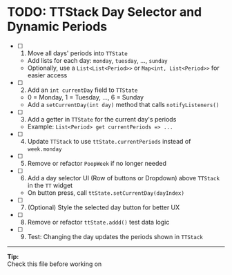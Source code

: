 # TODO: TTStack Day Selector and Dynamic Periods

- [ ] 1. Move all days' periods into `TTState`  
    - Add lists for each day: `monday`, `tuesday`, ..., `sunday`
    - Optionally, use a `List<List<Period>>` or `Map<int, List<Period>>` for easier access

- [ ] 2. Add an `int currentDay` field to `TTState`  
    - 0 = Monday, 1 = Tuesday, ..., 6 = Sunday
    - Add a `setCurrentDay(int day)` method that calls `notifyListeners()`

- [ ] 3. Add a getter in `TTState` for the current day's periods  
    - Example: `List<Period> get currentPeriods => ...`

- [ ] 4. Update `TTStack` to use `ttState.currentPeriods` instead of `week.monday`

- [ ] 5. Remove or refactor `PoopWeek` if no longer needed

- [ ] 6. Add a day selector UI (Row of buttons or Dropdown) above `TTStack` in the `TT` widget  
    - On button press, call `ttState.setCurrentDay(dayIndex)`

- [ ] 7. (Optional) Style the selected day button for better UX

- [ ] 8. Remove or refactor `ttState.addd()` test data logic

- [ ] 9. Test: Changing the day updates the periods shown in `TTStack`

---

**Tip:**  
Check this file before working on